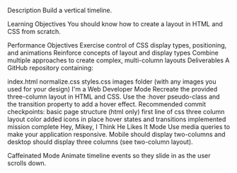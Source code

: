 Description
Build a vertical timeline.

Learning Objectives
You should know how to create a layout in HTML and CSS from scratch.

Performance Objectives
Exercise control of CSS display types, positioning, and animations
Reinforce concepts of layout and display types
Combine multiple approaches to create complex, multi-column layouts
Deliverables
A GitHub repository containing:

index.html
normalize.css
styles.css
images folder (with any images you used for your design)
I'm a Web Developer Mode
Recreate the provided three-column layout in HTML and CSS.
Use the :hover pseudo-class and the transition property to add a hover effect.
Recommended commit checkpoints:
basic page structure (html only)
first line of css
three column layout
color added
icons in place
hover states and transitions implemented
mission complete
Hey, Mikey, I Think He Likes It Mode
Use media queries to make your application responsive. Mobile should display two-columns and desktop should display three columns (see two-column layout).

Caffeinated Mode
Animate timeline events so they slide in as the user scrolls down.
